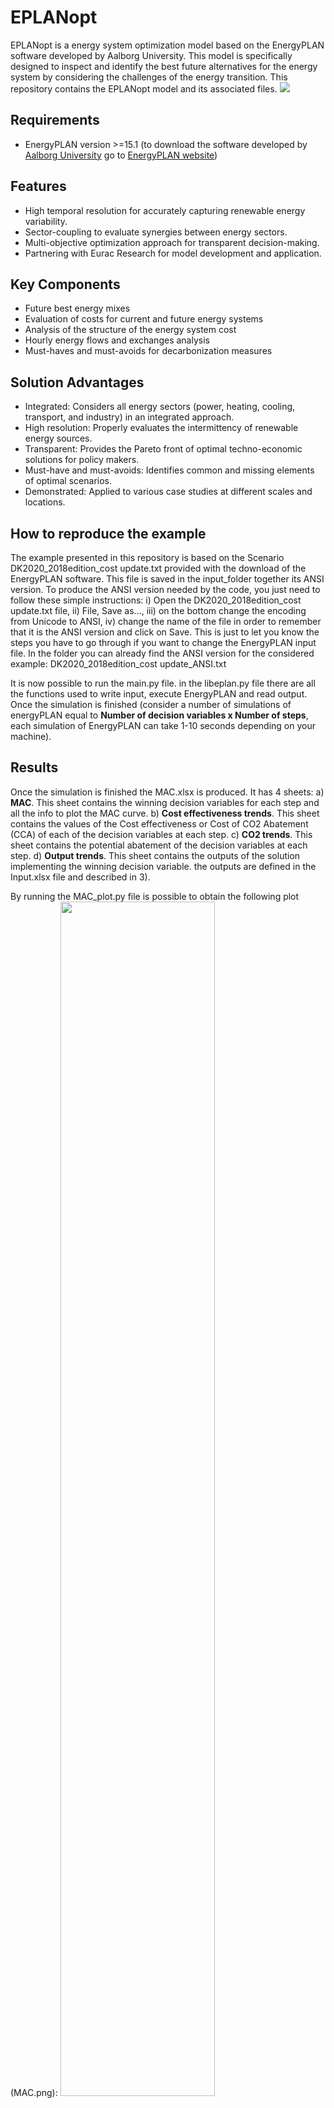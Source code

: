 # EPLANopt #
EPLANopt is a energy system optimization model based on the EnergyPLAN software developed by Aalborg University. This model is specifically designed to inspect and identify the best future alternatives for the energy system by considering the challenges of the energy transition. This repository contains the EPLANopt model and its associated files. 
![](MAC.gif)

## Requirements ##
- EnergyPLAN version >=15.1 (to download the software developed by [Aalborg University](https://www.en.plan.aau.dk/) go to [EnergyPLAN website](https://www.energyplan.eu/))

## Features ##
- High temporal resolution for accurately capturing renewable energy variability.
- Sector-coupling to evaluate synergies between energy sectors.
- Multi-objective optimization approach for transparent decision-making.
- Partnering with Eurac Research for model development and application.

## Key Components ##
* Future best energy mixes
* Evaluation of costs for current and future energy systems
* Analysis of the structure of the energy system cost
* Hourly energy flows and exchanges analysis
* Must-haves and must-avoids for decarbonization measures

## Solution Advantages ##
* Integrated: Considers all energy sectors (power, heating, cooling, transport, and industry) in an integrated approach.
* High resolution: Properly evaluates the intermittency of renewable energy sources.
* Transparent: Provides the Pareto front of optimal techno-economic solutions for policy makers.
* Must-have and must-avoids: Identifies common and missing elements of optimal scenarios.
* Demonstrated: Applied to various case studies at different scales and locations.

## How to reproduce the example ##
The example presented in this repository is based on the Scenario DK2020_2018edition_cost update.txt provided with the download of the EnergyPLAN software. This file is saved in the input_folder together its ANSI version. To produce the ANSI version needed by the code, you just need to follow these simple instructions: i) Open the DK2020_2018edition_cost update.txt file, ii) File, Save as..., iii) on the bottom change the encoding from Unicode to ANSI, iv) change the name of the file in order to remember that it is the ANSI version and click on Save. This is just to let you know the steps you have to go through if you want to change the EnergyPLAN input file. In the folder you can already find the ANSI version for the considered example: DK2020_2018edition_cost update_ANSI.txt

It is now possible to run the main.py file. in the libeplan.py file there are all the functions used to write input, execute EnergyPLAN and read output.
Once the simulation is finished (consider a number of simulations of energyPLAN equal to **Number of decision variables x Number of steps**, each simulation of EnergyPLAN can take 1-10 seconds depending on your machine). 

## Results ##
Once the simulation is finished the MAC.xlsx is produced. It has 4 sheets:
a) **MAC**. This sheet contains the winning decision variables for each step and all the info to plot the MAC curve.
b) **Cost effectiveness trends**. This sheet contains the values of the Cost effectiveness or Cost of CO2 Abatement (CCA) of each of the decision variables at each step. 
c) **CO2 trends**. This sheet contains the potential abatement of the decision variables at each step.
d) **Output trends**. This sheet contains the outputs of the solution implementing the winning decision variable. the outputs are defined in the Input.xlsx file and described in 3).

By running the MAC_plot.py file is possible to obtain the following plot (MAC.png):
<img src="MAC.png" width=70% height=70%>

It needs to be mention that this example it's just to show the results that it is possible to obtain with this methodology. The results in the above graph are consequence of the costs implemented in DK2020_2018edition_cost update.txt that have not been modified or checked. 

## How to cite EPLANopt ##
If you use **EPLANopt** for your research, we would appreciate it if you would cite the following papers:
* Prina MG, Cozzini M, Garegnani G, Manzolini G, Moser D, Filippi Oberegger U, et al. Multi- objective optimization algorithm coupled to EnergyPLAN software: The EPLANopt model. Energy 2018;149:213–21. doi:10.1016/j.energy.2018.02.050. https://www.sciencedirect.com/science/article/pii/S0360544218302780
* Prina MG, Manzolini G, Moser D, Vaccaro R, Sparber W. Multi-Objective Optimization Model EPLANopt for Energy Transition Analysis and Comparison with Climate-Change Scenarios. Energies 2020;13:3255. doi:10.3390/en13123255. https://www.mdpi.com/1996-1073/13/12/3255
* Prina MG, Moser D, Vaccaro R, Sparber W. EPLANopt optimization model based on EnergyPLAN applied at regional level: the future competition on excess electricity production from renewables. Int J Sustain Energy Plan Manag 2020;27:35–50. doi:10.5278/ijsepm.3504. https://journals.aau.dk/index.php/sepm/article/view/3504
* Groppi D, Nastasi B, Prina MG, Astiaso Garcia D. The EPLANopt model for Favignana island’s energy transition. Energy Convers Manag 2021;241:114295. doi:10.1016/j.enconman.2021.114295 https://www.sciencedirect.com/science/article/pii/S0196890421004714


## Acknowledgements ##
- Aalborg University for developing the EnergyPLAN software.


For any questions or concerns, please visit our [Eurac Research website](https://www.eurac.edu/it/people/matteo-giacomo-prina).
